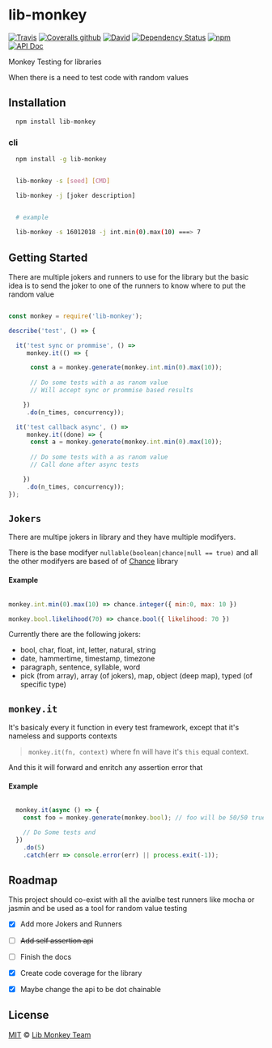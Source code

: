 # lib-monkey

[![Travis](https://img.shields.io/travis/lib-monkey/lib-monkey/master.svg)](https://travis-ci.org/lib-monkey/lib-monkey) [![Coveralls github](https://img.shields.io/coveralls/github/lib-monkey/lib-monkey.svg)](https://coveralls.io/github/lib-monkey/lib-monkey) [![David](https://img.shields.io/david/lib-monkey/lib-monkey.svg)](https://david-dm.org/lib-monkey/lib-monkey) [![Dependency Status](https://dependencyci.com/github/lib-monkey/lib-monkey/badge)](https://dependencyci.com/github/lib-monkey/lib-monkey) [![npm](https://img.shields.io/npm/v/lib-monkey.svg)](https://www.npmjs.com/package/lib-monkey) [![API Doc](https://doclets.io/lib-monkey/lib-monkey/master.svg)](https://doclets.io/lib-monkey/lib-monkey/master/overview)

Monkey Testing for libraries

When there is a need to test code with random values


## Installation
```bash
  npm install lib-monkey
```

### cli
```bash
  npm install -g lib-monkey


  lib-monkey -s [seed] [CMD]

  lib-monkey -j [joker description]

  
  # example

  lib-monkey -s 16012018 -j int.min(0).max(10) ===> 7
```



## Getting Started

There are multiple jokers and runners to use for the library but the basic idea is to send the joker to one of the runners to know where to put the random value


```javascript

const monkey = require('lib-monkey');

describe('test', () => {

  it('test sync or prommise', () => 
     monkey.it(() => {

      const a = monkey.generate(monkey.int.min(0).max(10));
      
      // Do some tests with a as ranom value
      // Will accept sync or prommise based results

    })
     .do(n_times, concurrency));

  it('test callback async', () => 
     monkey.it((done) => {
      const a = monkey.generate(monkey.int.min(0).max(10));
      
      // Do some tests with a as ranom value
      // Call done after async tests

    })
     .do(n_times, concurrency));
});
```

## ```Jokers```

There are multipe jokers in library and they have multiple modifyers.

There is the base modifyer ```nullable(boolean|chance|null == true)``` and all the other modifyers are based of of [Chance][chance] library

#### Example

```javascript

monkey.int.min(0).max(10) => chance.integer({ min:0, max: 10 })

monkey.bool.likelihood(70) => chance.bool({ likelihood: 70 })

```

Currently there are the following jokers:

 - bool, char, float, int, letter, natural, string
 - date, hammertime, timestamp, timezone
 - paragraph, sentence, syllable, word
 - pick (from array), array (of jokers), map, object (deep map), typed (of specific type)


## ```monkey.it```

It's basicaly every it function in every test framework, except that it's nameless and supports contexts <br/>
> ```monkey.it(fn, context)``` where fn will have it's ```this``` equal context.

And this it will forward and enritch any assertion error that 

#### Example

```javascript

  monkey.it(async () => {
    const foo = monkey.generate(monkey.bool); // foo will be 50/50 true false pretty much

    // Do Some tests and 
  })
    .do(5)
    .catch(err => console.error(err) || process.exit(-1));

```

## Roadmap
This project should co-exist with all the avialbe test runners like mocha or jasmin and be used as a tool for random value testing

- [x] Add more Jokers and Runners
- [ ] ~~Add self assertion api~~
- [ ] Finish the docs
- [x] Create code coverage for the library
- [x] Maybe change the api to be dot chainable


## License

[MIT][license] © [Lib Monkey Team][author]

[chance]: https://www.npmjs.com/package/chance

[license]: LICENSE

[author]: https://github.com/lib-monkey
